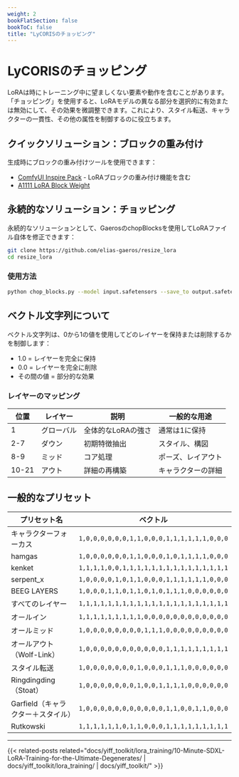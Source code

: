 ```yaml
---
weight: 2
bookFlatSection: false
bookToC: false
title: "LyCORISのチョッピング"
---
```


<!--markdownlint-disable MD025 -->

# LyCORISのチョッピング

LoRAは時にトレーニング中に望ましくない要素や動作を含むことがあります。「チョッピング」を使用すると、LoRAモデルの異なる部分を選択的に有効または無効にして、その効果を微調整できます。これにより、スタイル転送、キャラクターの一貫性、その他の属性を制御するのに役立ちます。

## クイックソリューション：ブロックの重み付け

生成時にブロックの重み付けツールを使用できます：

- [ComfyUI Inspire Pack](https://github.com/ltdrdata/ComfyUI-Inspire-Pack) - LoRAブロックの重み付け機能を含む
- [A1111 LoRA Block Weight](https://github.com/hako-mikan/sd-webui-lora-block-weight)

## 永続的なソリューション：チョッピング

永続的なソリューションとして、GaerosのchopBlocksを使用してLoRAファイル自体を修正できます：

```bash
git clone https://github.com/elias-gaeros/resize_lora
cd resize_lora
```

### 使用方法

```bash
python chop_blocks.py --model input.safetensors --save_to output.safetensors --vector "1,0,0,0,0,0,0,0,0,0,0,0,1,1,1,1,1,1,1,1,1"
```

## ベクトル文字列について

ベクトル文字列は、0から1の値を使用してどのレイヤーを保持または削除するかを制御します：

- 1.0 = レイヤーを完全に保持
- 0.0 = レイヤーを完全に削除
- その間の値 = 部分的な効果

### レイヤーのマッピング

| 位置 | レイヤー | 説明 | 一般的な用途 |
| -------- | ------ | ----------- | ------------ |
| 1        | グローバル | 全体的なLoRAの強さ | 通常は1に保持 |
| 2-7      | ダウン   | 初期特徴抽出 | スタイル、構図 |
| 8-9      | ミッド    | コア処理 | ポーズ、レイアウト |
| 10-21    | アウト    | 詳細の再構築 | キャラクターの詳細 |

## 一般的なプリセット

| プリセット名 | ベクトル |
|------------|---------|
| キャラクターフォーカス | `1,0,0,0,0,0,0,1,1,0,0,0,1,1,1,1,1,1,0,0,0` |
| hamgas | `1,0,0,0,0,0,0,1,1,0,0,0,1,0,1,1,1,1,0,0,0` |
| kenket | `1,1,1,1,0,0,1,1,1,1,1,1,1,1,1,1,1,1,1,1,1` |
| serpent_x | `1,0,0,0,0,1,0,1,1,0,0,0,1,1,1,1,1,1,0,0,0` |
| BEEG LAYERS | `1,0,0,0,1,1,0,1,1,0,1,0,1,1,1,0,0,0,0,0,0` |
| すべてのレイヤー | `1,1,1,1,1,1,1,1,1,1,1,1,1,1,1,1,1,1,1,1,1` |
| オールイン | `1,1,1,1,1,1,1,1,1,0,0,0,0,0,0,0,0,0,0,0,0` |
| オールミッド | `1,0,0,0,0,0,0,0,0,1,1,1,0,0,0,0,0,0,0,0,0` |
| オールアウト（Wolf-Link） | `1,0,0,0,0,0,0,0,0,0,0,0,1,1,1,1,1,1,1,1,1` |
| スタイル転送 | `1,0,0,0,0,0,0,0,1,0,0,0,1,1,1,0,0,0,0,0,0` |
| Ringdingding（Stoat） | `1,0,0,0,0,0,0,0,1,0,0,1,1,1,1,0,0,0,0,0,0` |
| Garfield（キャラクター＋スタイル） | `1,0,0,0,0,0,0,0,0,0,0,0,1,1,0,0,1,1,0,0,0` |
| Rutkowski | `1,1,1,1,1,1,0,1,1,0,0,0,1,1,1,1,1,1,1,1,1` |

---

{{< related-posts related="docs/yiff_toolkit/lora_training/10-Minute-SDXL-LoRA-Training-for-the-Ultimate-Degenerates/ | docs/yiff_toolkit/lora_training/ | docs/yiff_toolkit/" >}}
